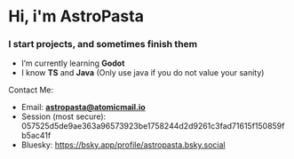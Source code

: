 <h1>Hi, i'm AstroPasta</h1>
<h3>I start projects, and sometimes finish them</h3>

- I’m currently learning **Godot**
- I know **TS** and **Java** (Only use java if you do not value your sanity)
  
Contact Me:
- Email: **astropasta@atomicmail.io**
- Session (most secure): 057525d5de9ae363a96573923be1758244d2d9261c3fad71615f150859fb5ac41f
- Bluesky: https://bsky.app/profile/astropasta.bsky.social
